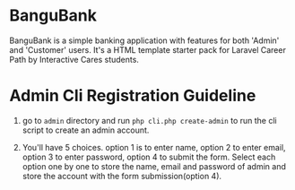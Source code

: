 # BanguBank

BanguBank is a simple banking application with features for both 'Admin' and 'Customer' users. It's a HTML template starter pack for Laravel Career Path by Interactive Cares students.

# Admin Cli Registration Guideline

1. go to `admin` directory and run `php cli.php create-admin` to run the cli script to create an admin account.

2. You'll have 5 choices. option 1 is to enter name, option 2 to enter email, option 3 to enter password, option 4 to submit the form. Select each option one by one to store the name, email and password of admin and store the account with the form submission(option 4).
